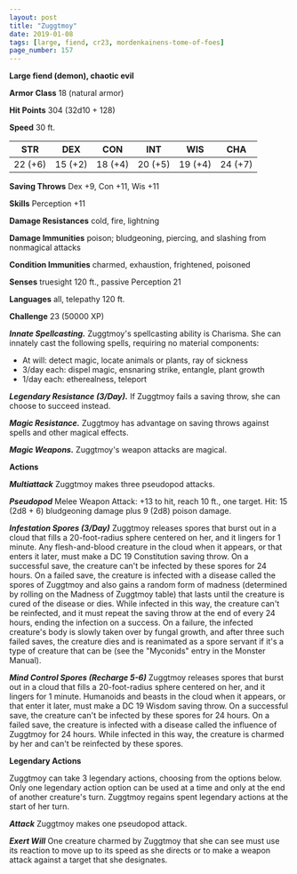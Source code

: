 ```yaml
---
layout: post
title: "Zuggtmoy"
date: 2019-01-08
tags: [large, fiend, cr23, mordenkainens-tome-of-foes]
page_number: 157
---
```


**Large fiend (demon), chaotic evil**

**Armor Class** 18 (natural armor)

**Hit Points** 304  (32d10 + 128)

**Speed** 30 ft.

|   STR   |   DEX   |   CON   |   INT   |   WIS   |   CHA   |
|:-------:|:-------:|:-------:|:-------:|:-------:|:-------:|
| 22 (+6) | 15 (+2) | 18 (+4) | 20 (+5) | 19 (+4) | 24 (+7) |

**Saving Throws** Dex +9, Con +11, Wis +11

**Skills** Perception +11

**Damage Resistances** cold, fire, lightning

**Damage Immunities** poison; bludgeoning, piercing, and slashing from nonmagical attacks

**Condition Immunities** charmed, exhaustion, frightened, poisoned

**Senses** truesight 120 ft., passive Perception 21

**Languages** all, telepathy 120 ft.

**Challenge** 23 (50000 XP)

***Innate Spellcasting.*** Zuggtmoy's spellcasting ability is Charisma. She can innately cast the following spells, requiring no material components:
* At will: detect magic, locate animals or plants, ray of sickness
* 3/day each: dispel magic, ensnaring strike, entangle, plant growth
* 1/day each: etherealness, teleport

***Legendary Resistance (3/Day).*** If Zuggtmoy fails a saving throw, she can choose to succeed instead.

***Magic Resistance.*** Zuggtmoy has advantage on saving throws against spells and other magical effects.

***Magic Weapons.*** Zuggtmoy's weapon attacks are magical.

**Actions**

***Multiattack*** Zuggtmoy makes three pseudopod attacks.

***Pseudopod*** Melee Weapon Attack: +13 to hit, reach 10 ft., one target. Hit: 15 (2d8 + 6) bludgeoning damage plus 9 (2d8) poison damage.

***Infestation Spores (3/Day)*** Zuggtmoy releases spores that burst out in a cloud that fills a 20-foot-radius sphere centered on her, and it lingers for 1 minute. Any flesh-and-blood creature in the cloud when it appears, or that enters it later, must make a DC 19 Constitution saving throw. On a successful save, the creature can't be infected by these spores for 24 hours. On a failed save, the creature is infected with a disease called the spores of Zuggtmoy and also gains a random form of madness (determined by rolling on the Madness of Zuggtmoy table) that lasts until the creature is cured of the disease or dies. While infected in this way, the creature can't be reinfected, and it must repeat the saving throw at the end of every 24 hours, ending the infection on a success. On a failure, the infected creature's body is slowly taken over by fungal growth, and after three such failed saves, the creature dies and is reanimated as a spore servant if it's a type of creature that can be (see the "Myconids" entry in the Monster Manual).

***Mind Control Spores (Recharge 5-6)*** Zuggtmoy releases spores that burst out in a cloud that fills a 20-foot-radius sphere centered on her, and it lingers for 1 minute. Humanoids and beasts in the cloud when it appears, or that enter it later, must make a DC 19 Wisdom saving throw. On a successful save, the creature can't be infected by these spores for 24 hours. On a failed save, the creature is infected with a disease called the influence of Zuggtmoy for 24 hours. While infected in this way, the creature is charmed by her and can't be reinfected by these spores.

**Legendary Actions**

Zuggtmoy can take 3 legendary actions, choosing from the options below. Only one legendary action option can be used at a time and only at the end of another creature's turn. Zuggtmoy regains spent legendary actions at the start of her turn.

***Attack*** Zuggtmoy makes one pseudopod attack.

***Exert Will*** One creature charmed by Zuggtmoy that she can see must use its reaction to move up to its speed as she directs or to make a weapon attack against a target that she designates.